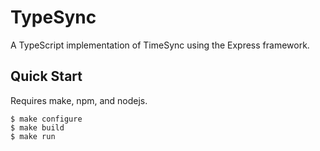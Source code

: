 TypeSync
========

A TypeScript implementation of TimeSync using the Express framework.

Quick Start
-----------
Requires make, npm, and nodejs.

```
$ make configure
$ make build
$ make run
```
